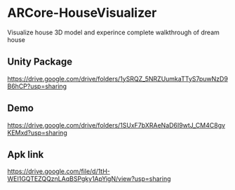# ARCore-HouseVisualizer
Visualize house 3D model and experince complete walkthrough of dream house

## Unity Package
https://drive.google.com/drive/folders/1ySRQZ_5NRZUumkaTTyS7puwNzD9B6hCP?usp=sharing

## Demo
https://drive.google.com/drive/folders/1SUxF7bXRAeNaD6I9wtJ_CM4C8gvKEMxd?usp=sharing

## Apk link
https://drive.google.com/file/d/1tH-WEI1GQTEZQQznLAqBSPgky1ApYigN/view?usp=sharing
